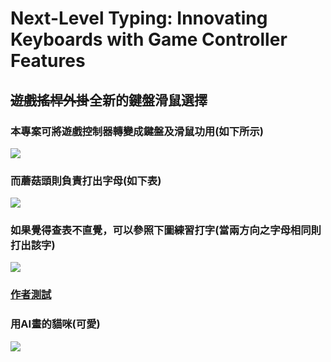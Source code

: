 # Next-Level Typing: Innovating Keyboards with Game Controller Features

## ~~遊戲搖桿外掛~~全新的鍵盤滑鼠選擇

### 本專案可將遊戲控制器轉變成鍵盤及滑鼠功用(如下所示)
![](https://raw.githubusercontent.com/Bar-a-killer/Ps4Controller/main/help/gesture.png)
### 而蘑菇頭則負責打出字母(如下表)
![](https://raw.githubusercontent.com/Bar-a-killer/Ps4Controller/main/help/%E5%AD%97%E6%AF%8D%E5%B0%8D%E7%85%A7%E8%A1%A8.png)
### 如果覺得查表不直覺，可以參照下圖練習打字(當兩方向之字母相同則打出該字)

![](https://raw.githubusercontent.com/Bar-a-killer/Ps4Controller/main/help/%E7%A4%BA%E6%84%8F%E5%9C%96.png)
### [作者測試](https://github.com/Bar-a-killer/Ps4Controller/blob/main/help/IMG_7094.gif)
### 用AI畫的貓咪(可愛)
![](https://raw.githubusercontent.com/Bar-a-killer/Ps4Controller/main/help/AIcat.jpeg)